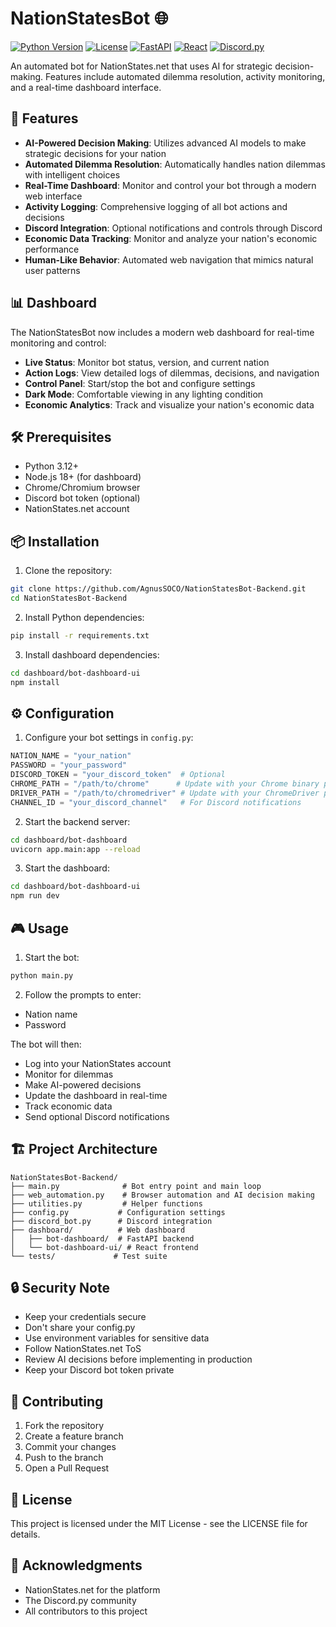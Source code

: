 # NationStatesBot 🌐

[![Python Version](https://img.shields.io/badge/python-3.12-blue.svg)](https://www.python.org/downloads/release/python-3120/)
[![License](https://img.shields.io/badge/license-MIT-green.svg)](https://opensource.org/licenses/MIT)
[![FastAPI](https://img.shields.io/badge/FastAPI-0.109.0-009688.svg)](https://fastapi.tiangolo.com)
[![React](https://img.shields.io/badge/React-18.2.0-61DAFB.svg)](https://reactjs.org)
[![Discord.py](https://img.shields.io/badge/Discord.py-2.3.2-7289DA.svg)](https://discordpy.readthedocs.io/)

An automated bot for NationStates.net that uses AI for strategic decision-making. Features include automated dilemma resolution, activity monitoring, and a real-time dashboard interface.

## 🚀 Features

- **AI-Powered Decision Making**: Utilizes advanced AI models to make strategic decisions for your nation
- **Automated Dilemma Resolution**: Automatically handles nation dilemmas with intelligent choices
- **Real-Time Dashboard**: Monitor and control your bot through a modern web interface
- **Activity Logging**: Comprehensive logging of all bot actions and decisions
- **Discord Integration**: Optional notifications and controls through Discord
- **Economic Data Tracking**: Monitor and analyze your nation's economic performance
- **Human-Like Behavior**: Automated web navigation that mimics natural user patterns

## 📊 Dashboard

The NationStatesBot now includes a modern web dashboard for real-time monitoring and control:

- **Live Status**: Monitor bot status, version, and current nation
- **Action Logs**: View detailed logs of dilemmas, decisions, and navigation
- **Control Panel**: Start/stop the bot and configure settings
- **Dark Mode**: Comfortable viewing in any lighting condition
- **Economic Analytics**: Track and visualize your nation's economic data

## 🛠 Prerequisites

- Python 3.12+
- Node.js 18+ (for dashboard)
- Chrome/Chromium browser
- Discord bot token (optional)
- NationStates.net account

## 📦 Installation

1. Clone the repository:
```bash
git clone https://github.com/AgnusSOCO/NationStatesBot-Backend.git
cd NationStatesBot-Backend
```

2. Install Python dependencies:
```bash
pip install -r requirements.txt
```

3. Install dashboard dependencies:
```bash
cd dashboard/bot-dashboard-ui
npm install
```

## ⚙️ Configuration

1. Configure your bot settings in `config.py`:
```python
NATION_NAME = "your_nation"
PASSWORD = "your_password"
DISCORD_TOKEN = "your_discord_token"  # Optional
CHROME_PATH = "/path/to/chrome"      # Update with your Chrome binary path
DRIVER_PATH = "/path/to/chromedriver" # Update with your ChromeDriver path
CHANNEL_ID = "your_discord_channel"   # For Discord notifications
```

2. Start the backend server:
```bash
cd dashboard/bot-dashboard
uvicorn app.main:app --reload
```

3. Start the dashboard:
```bash
cd dashboard/bot-dashboard-ui
npm run dev
```

## 🎮 Usage

1. Start the bot:
```bash
python main.py
```

2. Follow the prompts to enter:
- Nation name
- Password

The bot will then:
- Log into your NationStates account
- Monitor for dilemmas
- Make AI-powered decisions
- Update the dashboard in real-time
- Track economic data
- Send optional Discord notifications

## 🏗 Project Architecture

```
NationStatesBot-Backend/
├── main.py              # Bot entry point and main loop
├── web_automation.py    # Browser automation and AI decision making
├── utilities.py         # Helper functions
├── config.py           # Configuration settings
├── discord_bot.py      # Discord integration
├── dashboard/          # Web dashboard
│   ├── bot-dashboard/  # FastAPI backend
│   └── bot-dashboard-ui/ # React frontend
└── tests/             # Test suite
```

## 🔒 Security Note

- Keep your credentials secure
- Don't share your config.py
- Use environment variables for sensitive data
- Follow NationStates.net ToS
- Review AI decisions before implementing in production
- Keep your Discord bot token private

## 🤝 Contributing

1. Fork the repository
2. Create a feature branch
3. Commit your changes
4. Push to the branch
5. Open a Pull Request

## 📄 License

This project is licensed under the MIT License - see the LICENSE file for details.

## 🙏 Acknowledgments

- NationStates.net for the platform
- The Discord.py community
- All contributors to this project
